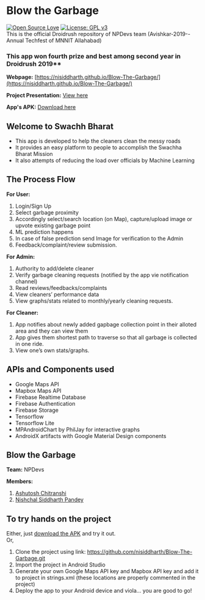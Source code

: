 # Blow the Garbage
[![Open Source Love](https://badges.frapsoft.com/os/v1/open-source.svg?v=103)](https://github.com/ellerbrock/open-source-badges/)
[![License: GPL v3](https://img.shields.io/badge/License-GPLv3-blue.svg)](https://www.gnu.org/licenses/gpl-3.0)<br>
This is the official Droidrush repository of NPDevs team (Avishkar-2019--Annual Techfest of MNNIT Allahabad) <br>
<h3>This app won fourth prize and best among second year in Droidrush 2019**</h3>

**Webpage:** [https://nisiddharth.github.io/Blow-The-Garbage/](https://nisiddharth.github.io/Blow-The-Garbage/)

**Project Presentation:** [View here](https://github.com/nisiddharth/Blow-The-Garbage/blob/master/BlowTheGarbage.pdf)

**App's APK:** [Download here](https://github.com/nisiddharth/Blow-The-Garbage/blob/master/BlowTheGarbage.apk)


## Welcome to Swachh Bharat
- This app is developed to help the cleaners clean the messy roads
- It provides an easy platform to people to accomplish the Swachha Bharat Mission
- It also attempts of reducing the load over officials by Machine Learning

## The Process Flow
**For User:**
1. Login/Sign Up
2. Select garbage proximity
3. Accordingly select/search location (on Map), capture/upload image or upvote existing garbage point
4. ML prediction happens
5. In case of false prediction send Image for verification to the Admin
6. Feedback/complaint/review submission.

**For Admin:**
1. Authority to add/delete cleaner
2. Verify garbage cleaning requests (notified by the app vie notification channel)
3. Read reviews/feedbacks/complaints
4. View cleaners’ performance data
5. View graphs/stats related to monthly/yearly cleaning requests.

**For Cleaner:**
1. App notifies about newly added gapbage collection point in their alloted area and they can view them
2. App gives them shortest path to traverse so that all garbage is collected in one ride.
3. View one’s own stats/graphs.

## APIs and Components used
- Google Maps API
- Mapbox Maps API
- Firebase Realtime Database
- Firebase Authentication
- Firebase Storage
- Tensorflow
- Tensorflow Lite
- MPAndroidChart by PhilJay for interactive graphs
- AndroidX artifacts with Google Material Design components

## Blow the Garbage
**Team:** NPDevs

**Members:**
1. [Ashutosh Chitranshi](https://github.com/ashu12chi/)
2. [Nishchal Siddharth Pandey](https://github.com/nisiddharth/)

## To try hands on the project
Either, just [download the APK](https://github.com/nisiddharth/Blow-The-Garbage/blob/master/BlowTheGarbage.apk) and try it out.
<br>
Or,
<br>
1. Clone the project using link: https://github.com/nisiddharth/Blow-The-Garbage.git
2. Import the project in Android Studio
3. Generate your own Google Maps API key and Mapbox API key and add it to project in strings.xml (these locations are properly commented in the project)
4. Deploy the app to your Android device and viola... you are good to go!
